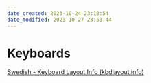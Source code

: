 ```yaml
---
date_created: 2023-10-24 23:18:54
date_modified: 2023-10-27 23:53:44
---
```

# Keyboards

[Swedish - Keyboard Layout Info (kbdlayout.info)](https://kbdlayout.info/KBDSW)

